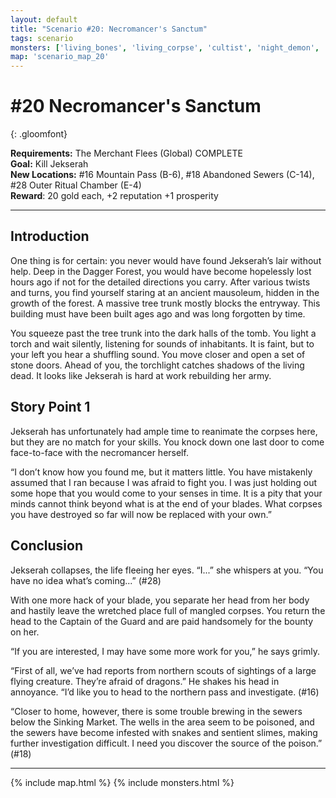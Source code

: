 ```yaml
---
layout: default
title: "Scenario #20: Necromancer's Sanctum"
tags: scenario
monsters: ['living_bones', 'living_corpse', 'cultist', 'night_demon', 'jekserah']
map: 'scenario_map_20'
---
```


# #20 Necromancer's Sanctum
{: .gloomfont}

__Requirements:__ The Merchant Flees (Global) COMPLETE <br>
__Goal:__ Kill Jekserah <br>
__New Locations:__ #16 Mountain Pass <span class="map_loc">(B-6)</span>, #18 Abandoned Sewers <span class="map_loc">(C-14)</span>, #28 Outer Ritual Chamber <span class="map_loc">(E-4)</span> <br>
__Reward__: 20 gold each, +2 reputation +1 prosperity <br>

***

## Introduction

One thing is for certain: you never would have found Jekserah’s lair without help. Deep
in the Dagger Forest, you would have become hopelessly lost hours ago if not for the
detailed directions you carry. After various twists and turns, you find yourself staring
at an ancient mausoleum, hidden in the growth of the forest. A massive tree trunk mostly
blocks the entryway. This building must have been built ages ago and was long forgotten
by time.

You squeeze past the tree trunk into the dark halls of the tomb. You light a torch and
wait silently, listening for sounds of inhabitants. It is faint, but to your left you
hear a shuffling sound. You move closer and open a set of stone doors. Ahead of you,
the torchlight catches shadows of the living dead. It looks like Jekserah is hard at
work rebuilding her army.

## Story Point 1

Jekserah has unfortunately had ample time to reanimate the corpses here, but they are
no match for your skills. You knock down one last door to come face-to-face with the
necromancer herself.

“I don’t know how you found me, but it matters little. You have mistakenly assumed
that I ran because I was afraid to fight you.  I was just holding out some hope that you
would come to your senses in time. It is a pity that your minds cannot think beyond what
is at the end of your blades. What corpses you have destroyed so far will now be replaced
with your own.”

## Conclusion

Jekserah collapses, the life fleeing her eyes. “I...” she whispers at you. “You have no idea
what’s coming...” (#28)

With one more hack of your blade, you separate her head from her body and hastily leave the
wretched place full of mangled corpses. You return the head to the Captain of the Guard and
are paid handsomely for the bounty on her.

“If you are interested, I may have some more work for you,” he says grimly.

“First of all, we’ve had reports from northern scouts of sightings of a large flying creature.
They’re afraid of dragons.” He shakes his head in annoyance. “I’d like you to head to the
northern pass and investigate. (#16)

“Closer to home, however, there is some trouble brewing in the sewers below the Sinking Market.
The wells in the area seem to be poisoned, and the sewers have become infested with snakes and
sentient slimes, making further investigation difficult. I need you discover the source of the
poison.” (#18)

***

{% include map.html %}
{% include monsters.html %}



